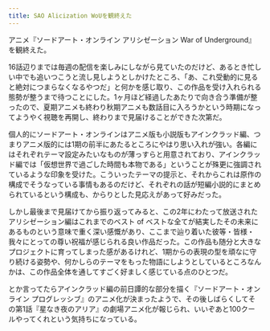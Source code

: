 ```yaml
---
title: SAO Alicization WoUを観終えた
---
```


アニメ『ソードアート・オンライン アリシゼーション War of Underground』を観終えた。

16話辺りまでは毎週の配信を楽しみにしながら見ていたのだけど、あるとき忙しい中でも追いつこうと流し見しようとしかけたところ、「あ、これ受動的に見ると絶対につまらなくなるやつだ」と何かを感じ取り、この作品を受け入れられる態勢が整うまで待つことにした。1ヶ月ほど経過したあたりで向き合う準備が整ったので、夏期アニメも終わり秋期アニメも数話目に入ろうかという時期になってようやく視聴を再開し、終わりまで見届けることができた次第だ。

個人的にソードアート・オンラインはアニメ版も小説版もアインクラッド編、つまりアニメ版的には1期の前半にあたるところにやはり思い入れが強い。各編にはそれぞれテーマ設定みたいなものが薄っすらと用意されており、アインクラッド編では「仮想世界で過ごした時間も本物である」ということが殊更に強調されているような印象を受けた。こういったテーマの提示と、それからこれは原作の構成でそうなっている事情もあるのだけど、それぞれの話が短編小説的にまとめられているという構成も、からりとした見応えがあって好みだった。

しかし最後まで見届けてから振り返ってみると、この2年にわたって放送されたアリシゼーション編はこれまでのベスト of ベストな全てが結実したその未来にあるものという意味で重く深い感慨があり、ここまで辿り着いた彼等・皆様・我々にとっての尊い祝福が感じられる良い作品だった。この作品も随分と大きなプロジェクトに育ってしまった感があるけれど、1期からの表現の型を頑なに守り続ける姿勢や、何かしらのテーマをもった物語にしようとしているところなんかは、この作品全体を通してすごく好ましく感じている点のひとつだ。

とか言ってたらアインクラッド編の前日譚的な部分を描く『ソードアート・オンライン プログレッシブ』のアニメ化が決まったようで、その後しばらくしてその第1話『星なき夜のアリア』の劇場アニメ化が報じられ、いいぞあと100クールやってくれという気持ちになっている。
